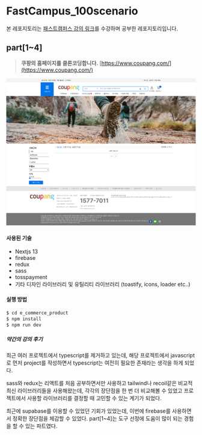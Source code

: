 # FastCampus_100scenario

본 레포지토리는 [패스트캠퍼스 강의 링크](https://fastcampus.co.kr/dev_online_fe100)를 수강하며 공부한 레포지토리입니다.

## part[1~4]

> **쿠팡의 홈페이지를 클론코딩합니다.** [https://www.coupang.com/](https://www.coupang.com/)

![만든 페이지](./README/screencapture-miniature-eureka-9xx5qx956vp37j5q-3000-app-github-dev-2023-10-02-16_27_05.png)

#### 사용된 기술

- Nextjs 13
- firebase
- redux
- sass
- tosspayment
- 기타 디자인 라이브러리 및 유틸리티 라이브러리 (toastify, icons, loader etc..)

#### 실행 방법

```
$ cd e_commerce_product
$ npm install
$ npm run dev
```

##### 약간의 강의 후기

최근 여러 프로젝트에서 typescript를 제거하고 있는데, 해당 프로젝트에서 javascript로 먼저 project를 작성하면서 typescript는 여전히 필요한 존재라는 생각을 하게 되었다.

sass와 redux는 리액트를 처음 공부하면서만 사용하고 tailwind나 recoil같은 비교적 최신 라이브러리들을 사용해왔는데, 각각의 장단점을 한 번 더 비교해볼 수 있었고 프로젝트에서 사용할 라이브러리를 결정할 때 고민할 수 있는 계기가 되었다.

최근에 supabase를 이용할 수 있었던 기회가 있었는데, 이번에 firebase를 사용하면서 정확한 장단점을 체감할 수 있었다. part[1~4]는 도구 선정에 도움이 많이 되는 경험을 할 수 있는 파트였다.
